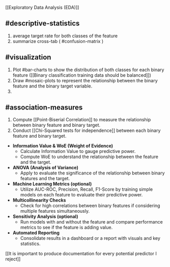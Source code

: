 [[Exploratory Data Analysis (EDA)]]

## #descriptive-statistics

1. average target rate for both classes of the feature
2. summarize cross-tab ( #confusion-matrix )

## #visualization

1. Plot #bar-charts to show the distribution of both classes for each binary feature
   ([[Binary classification training data should be balanced]])
2. Draw #mosaic-plots to represent the relationship between the binary feature and the binary target variable.
3.

## #association-measures

1. Compute [[Point-Biserial Correlation]] to measure the relationship between binary feature and binary target.
2. Conduct [[Chi-Squared tests for independence]] between each binary feature and binary target.

- **Information Value & WoE (Weight of Evidence)**
    - Calculate Information Value to gauge predictive power.
    - Compute WoE to understand the relationship between the feature and the target.
- **ANOVA (Analysis of Variance)**
    - Apply to evaluate the significance of the relationship between binary features and the target.
- **Machine Learning Metrics (optional)**
    - Utilize AUC-ROC, Precision, Recall, F1-Score by training simple models on each feature to evaluate their predictive power.
- **Multicollinearity Checks**
    - Check for high correlations between binary features if considering multiple features simultaneously.
- **Sensitivity Analysis (optional)**
    - Run models with and without the feature and compare performance metrics to see if the feature is adding value.
- **Automated Reporting**
    - Consolidate results in a dashboard or a report with visuals and key statistics.

[[It is important to produce documentation for every potential predictor I reject]]

